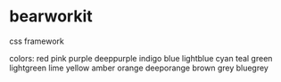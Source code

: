 # bearworkit
css framework

colors:
red
pink
purple
deeppurple
indigo
blue
lightblue
cyan
teal
green
lightgreen
lime
yellow
amber
orange
deeporange
brown
grey
bluegrey
